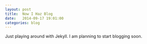 ```yaml
---
layout: post
title:  Now I Haz Blog
date:   2014-09-17 19:01:00
categories: blog
---
```


Just playing around with Jekyll. I am planning to start blogging soon.